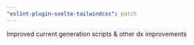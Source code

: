 ```yaml
---
"eslint-plugin-svelte-tailwindcss": patch
---
```


Improved current generation scripts & other dx improvements
